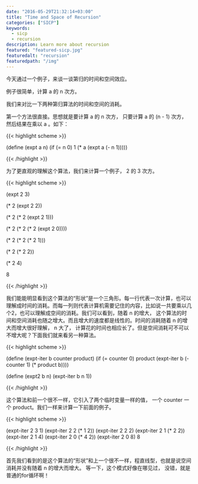 ```yaml
---
date: "2016-05-29T21:32:14+03:00"
title: "Time and Space of Recursion"
categories: ["SICP"]
keywords:
  - sicp
  - recursion
description: Learn more about recursion
featured: "featured-sicp.jpg"
featuredalt: "recursion"
featuredpath: "/img"
---
```


今天通过一个例子，来谈一谈第归的时间和空间效应。

例子很简单，计算 a 的 n 次方。

我们来对比一下两种第归算法的时间和空间的消耗。

第一个方法很直接。思想就是要计算 a 的 n 次方， 只要计算 a 的 (n - 1) 次方， 然后结果在乘以 a 。如下：

{{< highlight scheme >}}

(define (expt a n)
  (if (= n 0)
      1
      (* a (expt a (- n 1)))))

{{< /highlight >}}

为了更直观的理解这个算法，我们来计算一个例子， 2 的 3 次方。

{{< highlight scheme >}}

(expt 2 3)

(* 2 (expt 2 2))

(* 2 (* 2 (expt 2 1)))

(* 2 (* 2 (* 2 (expt 2 0))))

(* 2 (* 2 (* 2 1)))

(* 2 (* 2 2))

(* 2 4)

8

{{< /highlight >}}

我们能能明显看到这个算法的“形状”是一个三角形。每一行代表一次计算，也可以理解成时间的消耗。而每一列则代表计算机需要记住的内容，比如说一共要乘以几个2，也可以理解成空间的消耗。我们可以看到，随着 n 的增大， 这个算法的时间和空间消耗也随之增大。而且增大的速度都是线性的。时间的消耗随着 n 的增大而增大很好理解， n 大了， 计算花的时间也相应长了。但是空间消耗可不可以不增大呢？下面我们就来看另一种算法。

{{< highlight scheme >}}

(define (expt-iter b counter product)
  (if (= counter 0)
      product
      (expt-iter b (- counter 1) (* product b))))

(define (expt2 b n)
  (expt-iter b n 1))

{{< /highlight >}}

这个算法和前一个很不一样，它引入了两个临时变量一样的值， 一个 counter 一个 product。我们一样来计算一下前面的例子。

{{< highlight scheme >}}

(expt-iter 2 3 1)
(expt-iter 2 2 (* 1 2))
(expt-iter 2 2 2)
(expt-iter 2 1 (* 2 2))
(expt-iter 2 1 4)
(expt-iter 2 0 (* 4 2))
(expt-iter 2 0 8)
8

{{< /highlight >}}

首先我们看到的是这个算法的“形状”和上一个很不一样，程直线型，也就是说空间消耗并没有随着 n 的增大而增大。
等一下，这个模式好像在哪见过， 没错，就是普通的for循环啊！
